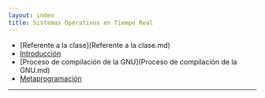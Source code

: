 ```yaml
---
layout: index
title: Sistemas Operativos en Tiempo Real
---
```


* [Referente a la clase](Referente a la clase.md)
* [Introducción](Introducción.md)
* [Proceso de compilación de la GNU](Proceso de compilación de la GNU.md)
* [Metaprogramación](Metaprogramación.md)

-------------------------------------------
